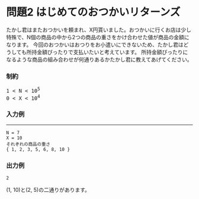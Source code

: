 # 問題2 はじめてのおつかいリターンズ
たかし君はまたおつかいを頼まれ、X円貰いました。おつかいに行くお店は少し特殊で、N個の商品の中から2つの商品の重さをかけ合わせた値が商品の金額になります。
今回のおつかいはおつりをお小遣いにできないため、たかし君はどうしても所持金額ぴったりで支払いたいと考えています。
所持金額ぴったりになるような商品の組み合わせが何通りあるかたかし君に教えてあげてください。

### 制約
<pre>
1 < N < 10<sup>5</sup>  
0 < X < 10<sup>4</sup>  
</pre>

### 入力例

---

```
N = 7
X = 10
それぞれの商品の重さ
{ 1, 2, 3, 5, 6, 8, 10 }
```

### 出力例
```
2
```
(1, 10)と(2, 5)の二通りがあります。
